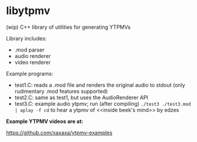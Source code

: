 # libytpmv
(wip) C++ library of utilities for generating YTPMVs

Library includes:
* .mod parser
* audio renderer
* video renderer

Example programs:
* test1.C: reads a .mod file and renders the original audio to stdout (only rudimentary .mod features supported)
* test2.C: same as test1, but uses the AudioRenderer API
* test3.C: example audio ytpmv; run (after compiling) `./test3 ./test3.mod | aplay -f cd` to hear a ytpmv of <<inside beek's mind>> by edzes

**Example YTPMV videos are at:**

https://github.com/xaxaxa/ytpmv-examples
